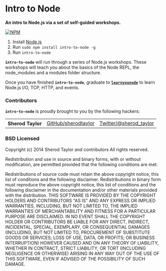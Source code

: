 # Intro to Node

**An intro to Node.js via a set of self-guided workshops.**

[![NPM](https://nodei.co/npm/intro-to-node.png?downloads=true&&downloadRank=true&stars=true&months=3&height=3)](https://nodei.co/npm/intro-to-node/) 

  1. Install [Node.js](http://nodejs.org/)
  2. Run `sudo npm install intro-to-node -g`
  3. Run `intro-to-node`

<b><code>intro-to-node</code></b> will run through a series of Node.js workshops. These workshops will teach you about the basics of the Node REPL, the  node_modules and a modules folder structure.

Once you have finished <b><code>intro-to-node</code></b>, graduate to <b><code>[learnyounode](https://github.com/rvagg/learnyounode)</code></b> to learn Node.js I/O, TCP, HTTP, and events.


### Contributors

<b><code>intro-to-node</code></b> is proudly brought to you by the following hackers:

<table><tbody>
<tr><th align="left">Sherod Taylor</th><td><a href="https://github.com/sherodtaylor">GitHub/sherodtaylor</a></td><td><a href="http://twitter.com/sherod_taylor">Twitter/@sherod_taylor</a></td></tr>
</tbody></table>

### BSD Licensed

Copyright (c) 2014 Sherod Taylor and contributors
All rights reserved.

Redistribution and use in source and binary forms, with or without modification, are permitted provided that the following conditions are met:

Redistributions of source code must retain the above copyright notice, this list of conditions and the following disclaimer.
Redistributions in binary form must reproduce the above copyright notice, this list of conditions and the following disclaimer in the documentation and/or other materials provided with the distribution.
THIS SOFTWARE IS PROVIDED BY THE COPYRIGHT HOLDERS AND CONTRIBUTORS "AS IS" AND ANY EXPRESS OR IMPLIED WARRANTIES, INCLUDING, BUT NOT LIMITED TO, THE IMPLIED WARRANTIES OF MERCHANTABILITY AND FITNESS FOR A PARTICULAR PURPOSE ARE DISCLAIMED. IN NO EVENT SHALL THE COPYRIGHT HOLDER OR CONTRIBUTORS BE LIABLE FOR ANY DIRECT, INDIRECT, INCIDENTAL, SPECIAL, EXEMPLARY, OR CONSEQUENTIAL DAMAGES (INCLUDING, BUT NOT LIMITED TO, PROCUREMENT OF SUBSTITUTE GOODS OR SERVICES; LOSS OF USE, DATA, OR PROFITS; OR BUSINESS INTERRUPTION) HOWEVER CAUSED AND ON ANY THEORY OF LIABILITY, WHETHER IN CONTRACT, STRICT LIABILITY, OR TORT (INCLUDING NEGLIGENCE OR OTHERWISE) ARISING IN ANY WAY OUT OF THE USE OF THIS SOFTWARE, EVEN IF ADVISED OF THE POSSIBILITY OF SUCH DAMAGE.
